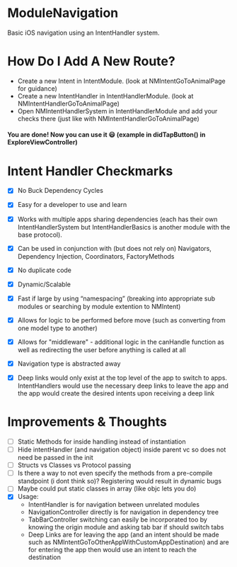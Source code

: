 # ModuleNavigation
Basic iOS navigation using an IntentHandler system.

# How Do I Add A New Route?
- Create a new Intent in IntentModule. (look at NMIntentGoToAnimalPage for guidance)
- Create a new IntentHandler in IntentHandlerModule. (look at NMIntentHandlerGoToAnimalPage)
- Open NMIntentHandlerSystem in IntentHandlerModule and add your checks there (just like with NMIntentHandlerGoToAnimalPage)
#### You are done! Now you can use it 😃 (example in didTapButton() in ExploreViewController)

# Intent Handler Checkmarks
- [x] No Buck Dependency Cycles
- [x] Easy for a developer to use and learn
- [x] Works with multiple apps sharing dependencies (each has their own IntentHandlerSystem but IntentHandlerBasics is another module with the base protocol).
- [x] Can be used in conjunction with (but does not rely on) Navigators, Dependency Injection, Coordinators, FactoryMethods
- [x] No duplicate code
- [x] Dynamic/Scalable
- [x] Fast if large by using “namespacing” (breaking into appropriate sub modules or searching by module extention to NMIntent)
- [x] Allows for logic to be performed before move (such as converting from one model type to another)
- [x] Allows for "middleware" - additional logic in the canHandle function as well as redirecting the user before anything is called at all
- [x] Navigation type is abstracted away
- [x] Deep links would only exist at the top level of the app to switch to apps. IntentHandlers would use the necessary deep links to leave the app and the app would create the desired intents upon receiving a deep link


# Improvements & Thoughts
- [ ] Static Methods for inside handling instead of instantiation
- [ ] Hide intentHandler (and navigation object) inside parent vc so does not need be passed in the init
- [ ] Structs vs Classes vs Protocol passing
- [ ] Is there a way to not even specify the methods from a pre-compile standpoint (i dont think so)? Registering would result in dynamic bugs
- [ ] Maybe could put static classes in array (like objc lets you do)
- [X] Usage:
    - IntentHandler is for navigation between unrelated modules
    - NavigationController directly is for navigation in dependency tree
    - TabBarController switching can easily be incorporated too by knowing the origin module and asking tab bar if should switch tabs
    - Deep Links are for leaving the app (and an intent should be made such as NMIntentGoToOtherAppWithCustomAppDestination) and are for entering the app then would use an intent to reach the destination
